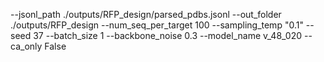 --jsonl_path
./outputs/RFP_design/parsed_pdbs.jsonl
--out_folder
./outputs/RFP_design
--num_seq_per_target
100
--sampling_temp
"0.1"
--seed
37
--batch_size
1
--backbone_noise
0.3
--model_name
v_48_020
--ca_only
False